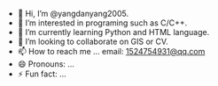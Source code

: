 - 👋 Hi, I’m @yangdanyang2005.
- 👀 I’m interested in programing such as C/C++.
- 🌱 I’m currently learning Python and HTML language.
- 💞️ I’m looking to collaborate on GIS or CV.
- 📫 How to reach me ... email: 1524754931@qq.com
- 😄 Pronouns: ...
- ⚡ Fun fact: ...

<!---
yangdanyang2005/烟锁池塘柳 is a ✨ special ✨ repository because its `README.md` (this file) appears on your GitHub profile.
You can click the Preview link to take a look at your changes.
--->
